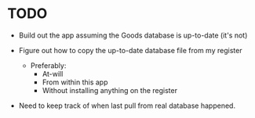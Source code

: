# TODO

- Build out the app assuming the Goods database is up-to-date (it's not)
- Figure out how to copy the up-to-date database file from my register
  - Preferably:
    - At-will
    - From within this app
    - Without installing anything on the register

- Need to keep track of when last pull from real database happened.